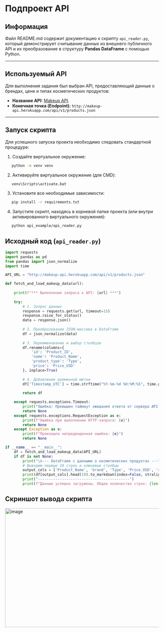 # Подпроект API

## Информация

Файл README.md содержит документацию к скрипту `api_reader.py`, который демонстрирует считывание данных из внешнего публичного API и их преобразование в структуру **Pandas DataFrame** с помощью Python.

---

## Используемый API

Для выполнения задания был выбран API, предоставляющий данные о брендах, цене и типах косметических продуктов:

* **Название API:** [Makeup API](https://makeup-api.herokuapp.com/).
* **Конечная точка (Endpoint):** `http://makeup-api.herokuapp.com/api/v1/products.json`

---

## Запуск скрипта

Для успешного запуска проекта необходимо следовать стандартной процедуре:

1. Создайте виртуальное окружение:
```bash
   python -m venv venv
   ```
2. Активируйте виртуальное окружение (для CMD):
```bash
   venv\Scripts\activate.bat
   ```
3. Установите все необходимые зависимости:
```bash
   pip install -r requirements.txt
   ```
4. Запустите скрипт, находясь в корневой папке проекта (или внутри активированного виртуального окружения):
```bash
   python api_example/api_reader.py
   ```

## Исходный код (`api_reader.py`)

```python
import requests
import pandas as pd
from pandas import json_normalize
import time

API_URL = "http://makeup-api.herokuapp.com/api/v1/products.json"

def fetch_and_load_makeup_data(url):
    
    print(f"*** Выполнение запроса к API: {url} ***")
    
    try:
        # 1. Запрос данных
        response = requests.get(url, timeout=15) 
        response.raise_for_status() 
        data = response.json()
        
        # 2. Преобразование JSON-массива в DataFrame
        df = json_normalize(data)
        
        # 3. Переименование и выбор столбцов
        df.rename(columns={
            'id': 'Product_ID', 
            'name': 'Product_Name', 
            'product_type': 'Type', 
            'price': 'Price_USD'
        }, inplace=True)
        
        # 4. Добавление временной метки
        df['Timestamp_UTC'] = time.strftime("%Y-%m-%d %H:%M:%S", time.gmtime())
        
        return df

    except requests.exceptions.Timeout:
        print("Ошибка: Превышен таймаут ожидания ответа от сервера API.")
        return None
    except requests.exceptions.RequestException as e:
        print(f"Ошибка при выполнении HTTP-запроса: {e}")
        return None
    except Exception as e:
        print(f"Произошла непредвиденная ошибка: {e}")
        return None

if __name__ == "__main__":
    df = fetch_and_load_makeup_data(API_URL)
    if df is not None:
        print("\n--- DataFrame с данными о косметических продуктах ---")
        # Выводим первые 10 строк и ключевые столбцы
        output_cols = ['Product_Name', 'brand', 'Type', 'Price_USD', 'rating']
        print(df[output_cols].head(10).to_markdown(index=False, stralign="left")) 
        print("------------------------------------------")
        print(f"Данные успешно загружены. Общее количество строк: {len(df)}")
```

## Скриншот вывода скрипта

<img width="959" height="388" alt="image" src="https://github.com/user-attachments/assets/995856ba-ccc8-48cc-a45c-70cef04ae168" />







